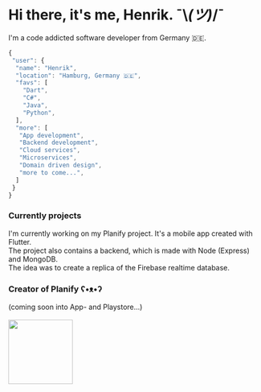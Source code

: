 # Hi there, it's me, Henrik. ¯\\_(ツ)_/¯
<p align="justify">
  I'm a code addicted software developer from Germany 🇩🇪.
</p>

 ```javascript
{
  "user": {
   "name": "Henrik",
   "location": "Hamburg, Germany 🇩🇪",
   "favs": [
     "Dart",
     "C#",
     "Java",
     "Python",
   ],
   "more": [
    "App development",
    "Backend development",
    "Cloud services",
    "Microservices",
    "Domain driven design",
    "more to come...",
   ]
  }
}
```

### Currently projects
I'm currently working on my Planify project. It's a mobile app created with Flutter.<br>
The project also contains a backend, which is made with Node (Express) and MongoDB.<br>
The idea was to create a replica of the Firebase realtime database.

### Creator of Planify ʕ•ᴥ•ʔ
(coming soon into App- and Playstore...)<br><br>
<img src="https://raw.githubusercontent.com/HenrikThien/planify/master/app_icon.png?token=ACCVCLEMWTBHUGI42NQO3VS7DFZL4" width="128" height="128" />
